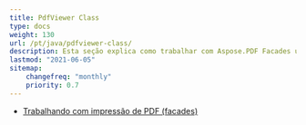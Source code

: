 ```yaml
---
title: PdfViewer Class
type: docs
weight: 130
url: /pt/java/pdfviewer-class/
description: Esta seção explica como trabalhar com Aspose.PDF Facades usando a Classe PdfViewer.
lastmod: "2021-06-05"
sitemap:
    changefreq: "monthly"
    priority: 0.7
---
```


- [Trabalhando com impressão de PDF (facades)](/pdf/pt/java/print-pdf-file/)